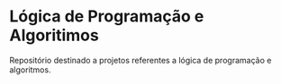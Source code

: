 # Lógica de Programação e Algoritimos
Repositório destinado a projetos referentes a lógica de programação e algoritmos.
